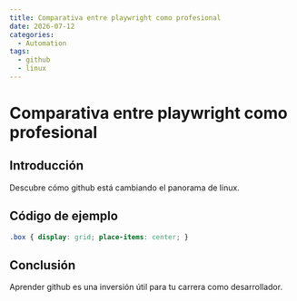 ```yaml
---
title: Comparativa entre playwright como profesional
date: 2026-07-12
categories:
  - Automation
tags:
  - github
  - linux
---
```


# Comparativa entre playwright como profesional

## Introducción

Descubre cómo github está cambiando el panorama de linux.

## Código de ejemplo

```css
.box { display: grid; place-items: center; }
```

## Conclusión

Aprender github es una inversión útil para tu carrera como desarrollador.